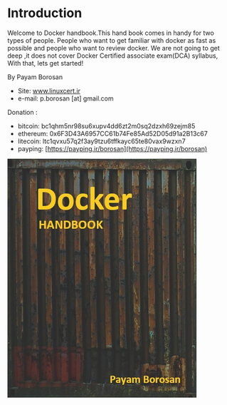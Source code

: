 # Introduction

Welcome to Docker handbook.This hand book comes in  handy for two types of people. People  who want to get familiar with docker as fast as possible and people who want to review docker. We are not going to get deep ,it does not cover  Docker Certified associate exam\(DCA\) syllabus, With that, lets get started!

By Payam Borosan

* Site: www.linuxcert.ir
* e-mail: p.borosan \[at\] gmail.com

Donation :

* bitcoin: bc1qhm5nr98su6xupv4dd6zt2m0sq2dzxh69zejm85
* ethereum: 0x6F3D43A6957CC61b74Fe85Ad52D05d91a2B13c67
* litecoin: ltc1qvxu57q2f3ay9tzu6tffkayc65te80vax9wzxn7
* payping: [https://payping.ir/borosan](https://payping.ir/borosan)

![](.gitbook/assets/docker-handbook-v3.jpg)

